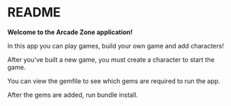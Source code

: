 # README



**Welcome to the Arcade Zone application!**


In this app you can play games, build your own game and add characters!

After you've built a new game, you must create a character to start the game.

You can view the gemfile to see which gems are required to run the app.

After the gems are added, run bundle install.


<!-- <u><h1 class="gameName"><%= @game.name %></h1><br></u>
<b>Difficulty:</b> <p class="gameDifficultyLevel"><%= @game.difficulty_level %></p>
<b>Fun Rating:</b> <p class="gameFunRating"><%= @game.fun_rating %></p> -->

<!-- Edits the game -->
<!-- <br><button class="gameEdit" data-id="<%= @game.id %>">Edit Game</button>

<%= form_for (@game) do |f| %>
  <div class="editForm">
    <%= f.label :name %>:
    <%= f.text_field :name %>
    <p><b>Select Difficulty: <%= f.select :difficulty_level, [['Hard'], ['Medium'], ['Easy']]  %></b></p>
    <p><b>Select Fun Rating: <%= f.select :fun_rating, [['High'], ['Average'], ['Low']]  %></b></p>
    <b><%= f.submit %></b>
  </div>
<% end %>

<script>
  $('.gameEdit').on("click", event => {
    $(".editForm").toggle();
  })

  $('.gameEdit').click(function() {
    $(this).hide()
  })
</script>

<script type="text/javascript" charset="utf-8">
$(function () {
  $('.edit_game').submit(function(event) {
    event.preventDefault()
    let values = $(this).serialize()
    let gameId = parseInt($(".gameEdit").attr("data-id"))
    let editGame = $.post('/games/' + gameId, values)
    editGame.done(function(data) {
      let game = data
      $("#gameName").text(game["name"])
      $("#gameDifficultyLevel").text(game["difficulty_level"])
      $("#gameFunRating").text(game["fun_rating"])
    });
  });
});
</script> -->
<!-- Edits the game -->


<!-- Selects Oppenent -->
<!-- <h3><i>Select your opponent:</h3></i>
<%= form_for (@game) do |f| %>
  <%= f.collection_select :player_ids, Player.not_me(current_player), :id, :name, :include_blank => "Computer" %>
<% end %> -->
<!-- Selects Opponent -->


<!-- Selects Character -->
<!-- <br><i><h3>Select a character to start the game:</h3></i>
<div class="initialCharacters">
  <% @game.characters.each do |character| %>
    <p></h4><li><%= link_to character&.name, game_character_path(character, game_id: @game) %></h4></p></li>
  <% end %>
  <ol>
  </ol>
</div> -->
<!-- Selects Character -->


<!-- <div id="gameResult">
  <h4 id="gameName"></h4>
  <h4 id="gameDifficultyLevel"></h4>
  <h4 id="gameFunRating"></h4>
</div>

<div class="gameCharacters">
</div>

<div id="characterName">
</div> -->


<!-- Adds New Character -->
<!-- <br><i><h3>Or Create a Character</h3></i>

<%= form_for(@character) do |f| %>
  <div class="charForm">
    <%= f.hidden_field :player_id, value: current_player.id %>
    <%= f.label :name %>
    <%= f.text_field :name %>
    <%=f.hidden_field :game_id, :value => @game.id %>
    <br><b><%= f.submit %></b>
  </div>
<% end %>

<script type="text/javascript" charset="utf-8">
$(function () {
  $('.new_character').submit(function(event) {
    event.preventDefault()
    let values = $(this).serialize()
    let gameId = parseInt($(".gameEdit").attr("data-id"))
    let addChar = $.post('/games/' + gameId + '/characters' + '.json', values)
    $("#character_name").val("")
    addChar.done(function(data) {
      let hero = data
      $(".gameCharacters").append(`<p><li><a href="/games/${gameId}/characters/13">${hero["name"]}</a></li></p>`)
    })
  })
})
</script>

 <script>
$('body').on('submit','.new_character', function() {
    if (true) {
      return false;
    } else {
      return true;
    }
})
</script> -->


<!-- Adds New Character -->


<!-- Shifts Through Games -->
<!-- <script type="text/javascript" charset="utf-8">
$(function () {
  $(".js-next").on("click", function() {
    let nextId = parseInt($(".js-next").attr("data-id")) + 1;
    $.get("/games/" + nextId + ".json", function(game) {

      // Update Edit Button
      $(".gameEdit").attr("data-id", game["id"]);

      // Update form and inputs
      $("form.edit_game").attr("action", `/games/${game["id"]}`);
      $("input#game_name").val(game["name"]);
      $("#game_difficulty_level option").prop('selected', false);
      $(`#game_difficulty_level option[value="${game['difficulty_level']}"]`).prop('selected', true);
      $("#game_fun_rating option").prop('selected', false);
      $(`#game_fun_rating option[value="${game['fun_rating']}"]`).prop('selected', true);
      $("input#character_game_id").val(game.id)

      // Update Readonly Display fields
      $(".gameName").text(game["name"]);
      $(".gameDifficultyLevel").text(game["difficulty_level"]);
      $(".gameFunRating").text(game["fun_rating"]);
      $(".gameCharacters").text("")
      game["characters"].forEach(function(character){
        $(".gameCharacters").append(`<li><a href='/games/${game.id}/characters/${character.id}'>${character.name}</a></li><br>`)
        $('.initialCharacters').hide();
      })
      $(".js-next").attr("data-id", game["id"]);
    });
    // debugger
  });
});
</script>

<br><br><br><br><button class="js-next" data-id="<%= @game.id %>">Next Game >></button> -->
<!-- Shifts Through Games -->
